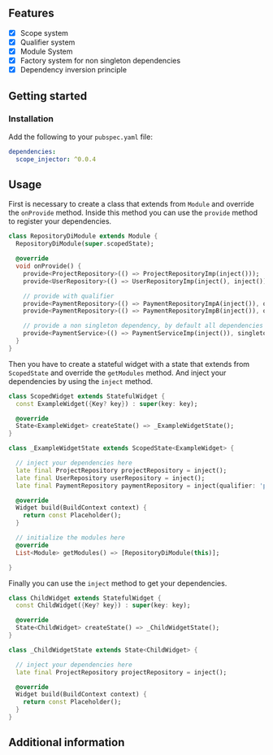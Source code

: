 ## Features

- [x] Scope system
- [x] Qualifier system
- [x] Module System
- [x] Factory system for non singleton dependencies
- [x] Dependency inversion principle

## Getting started

### Installation

Add the following to your `pubspec.yaml` file:

```yaml
dependencies:
  scope_injector: ^0.0.4
```

## Usage

First is necessary to create a class that extends from `Module` and override the `onProvide` method.
Inside this method you can use the `provide` method to register your dependencies.

```dart
class RepositoryDiModule extends Module {
  RepositoryDiModule(super.scopedState);

  @override
  void onProvide() {
    provide<ProjectRepository>(() => ProjectRepositoryImp(inject()));
    provide<UserRepository>(() => UserRepositoryImp(inject(), inject()));

    // provide with qualifier
    provide<PaymentRepository>(() => PaymentRepositoryImpA(inject()), qualifier: 'payment.a');
    provide<PaymentRepository>(() => PaymentRepositoryImpB(inject()), qualifier: 'payment.b');

    // provide a non singleton dependency, by default all dependencies are singletons
    provide<PaymentService>(() => PaymentServiceImp(inject()), singleton: false);
  }
}
```

Then you have to create a stateful widget with a state that extends from `ScopedState` and override
the `getModules` method. And inject your dependencies by using the `inject` method.

```dart
class ScopedWidget extends StatefulWidget {
  const ExampleWidget({Key? key}) : super(key: key);

  @override
  State<ExampleWidget> createState() => _ExampleWidgetState();
}

class _ExampleWidgetState extends ScopedState<ExampleWidget> {

  // inject your dependencies here
  late final ProjectRepository projectRepository = inject();
  late final UserRepository userRepository = inject();
  late final PaymentRepository paymentRepository = inject(qualifier: 'payment.a');

  @override
  Widget build(BuildContext context) {
    return const Placeholder();
  }

  // initialize the modules here
  @override
  List<Module> getModules() => [RepositoryDiModule(this)];

}
```

Finally you can use the `inject` method to get your dependencies.

```dart
class ChildWidget extends StatefulWidget {
  const ChildWidget({Key? key}) : super(key: key);

  @override
  State<ChildWidget> createState() => _ChildWidgetState();
}

class _ChildWidgetState extends State<ChildWidget> {

  // inject your dependencies here
  late final ProjectRepository projectRepository = inject();

  @override
  Widget build(BuildContext context) {
    return const Placeholder();
  }
}
```

## Additional information

